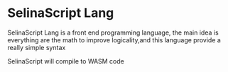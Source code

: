 # SelinaScript Lang

SelinaScript Lang is a front end programming language, the main idea is everything are the math to improve logicality,and this language provide a really simple syntax 

SelinaScript will compile to WASM code

